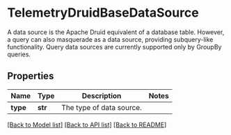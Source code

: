 # TelemetryDruidBaseDataSource

A data source is the Apache Druid equivalent of a database table. However, a query can also masquerade as a data source, providing subquery-like functionality. Query data sources are currently supported only by GroupBy queries.
## Properties
Name | Type | Description | Notes
------------ | ------------- | ------------- | -------------
**type** | **str** | The type of data source. | 

[[Back to Model list]](../README.md#documentation-for-models) [[Back to API list]](../README.md#documentation-for-api-endpoints) [[Back to README]](../README.md)


